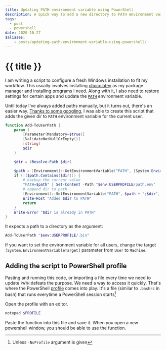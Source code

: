 ```yaml
---
title: Updating PATH environment variable using PowerShell
description: A quick way to add a new directory to PATH environment variable
tags:
  - post
  - powershell
date: 2020-10-27
$aliases:
    - posts/updating-path-environment-variable-using-powershell/
---
```

# {{ title }}

I am writing a script to configure a fresh Windows installation to fit my workflow. 
This usually involves installing [chocolatey][choco] as my package manager 
and installing programs I need. Along with it, I also need to restore settings for certain apps 
and update the [`PATH`][path] environment variable. 

Until today I've always added paths manually, but it turns out, there's an easier way. 
[Thanks to some googling][microsoft_docs], 
I was able to create this script that adds the given dir 
to `PATH` environment variable for the current user.

```powershell
function Add-ToUserPath {
    param (
        [Parameter(Mandatory=$true)]
        [ValidateNotNullOrEmpty()]
        [string] 
        $dir
    )

    $dir = (Resolve-Path $dir)

    $path = [Environment]::GetEnvironmentVariable("PATH", [System.EnvironmentVariableTarget]::User)
    if (!($path.Contains($dir))) {
        # backup the current value
        "PATH=$path" | Set-Content -Path "$env:USERPROFILE/path.env"
        # append dir to path
        [Environment]::SetEnvironmentVariable("PATH", $path + ";$dir", [EnvironmentVariableTarget]::User)
        Write-Host "Added $dir to PATH"
        return
    }
    Write-Error "$dir is already in PATH"
}
```

It expects a path to a directory as the argument:

```powershell
Add-ToUserPath "$env:USERPROFILE/.bin"
```

If you want to set the environment variable for all users, change the target `[System.EnvironmentVariableTarget]` parameter from `User` to `Machine`.

## Adding the script to PowerShell profile

Pasting and running this code, or importing a file every time we need to update `PATH` defeats the purpose. 
We need a way to access it quickly. That's where the PowerShell [profile][profile] comes into play. 
It's a file (similar to `.bashrc` in bash) that runs everytime a PowerShell session starts[^args]

Open the profile with an editor.
```powershell
notepad $PROFILE
```

Paste the function into this file and save it. 
When you open a new powershell window, you should be able to use the function.


[choco]: https://chocolatey.org/install
[profile]: https://docs.microsoft.com/en-us/powershell/module/microsoft.powershell.core/about/about_profiles
[path]: https://en.wikipedia.org/wiki/PATH_(variable)
[microsoft_docs]: https://docs.microsoft.com/en-us/dotnet/api/system.environment.setenvironmentvariable

[^args]: Unless `-NoProfile` argument is given
